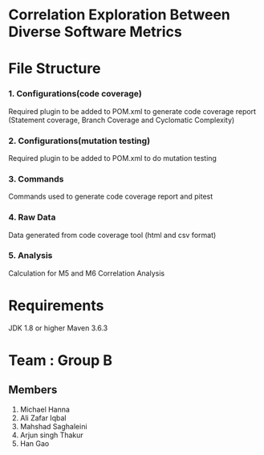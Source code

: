 # Correlation Exploration Between Diverse Software Metrics

<h1> File Structure </h1>

<h3>1. Configurations(code coverage)</h3>
Required plugin to be added to POM.xml to generate code coverage report (Statement coverage, Branch Coverage and Cyclomatic Complexity)

<h3>	2. Configurations(mutation testing)</h3> 
Required plugin to be added to POM.xml to do mutation testing 

<h3>	3. Commands</h3>
Commands used to generate code coverage report and pitest

<h3>	4. Raw Data</h3>
Data generated from code coverage tool (html and csv format) 

<h3>	5. Analysis</h3>
Calculation for M5 and M6
Correlation Analysis

<h1> Requirements </h1>
JDK 1.8 or higher
Maven 3.6.3

<h1> Team : Group B </h1>
  
<h2> Members </h2>

1. Michael Hanna
2. Ali Zafar Iqbal
3. Mahshad Saghaleini
4. Arjun singh Thakur
5. Han Gao
